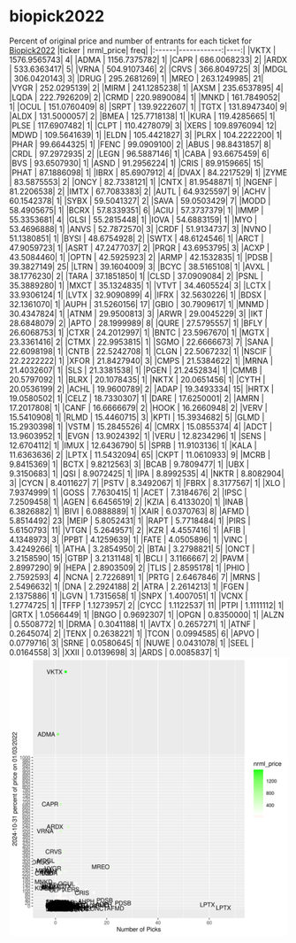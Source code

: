 # biopick2022
Percent of original price and number of entrants for each ticket for [Biopick2022](https://twitter.com/hashtag/Biopick2022)
|ticker |   nrml_price| freq|
|:------|------------:|----:|
|VKTX   | 1576.9565743|    4|
|ADMA   | 1156.7375782|    1|
|CAPR   |  686.0068233|    2|
|ARDX   |  533.6363417|    5|
|VRNA   |  504.9107346|    2|
|CRVS   |  366.8049725|    3|
|MDGL   |  306.0420143|    3|
|DRUG   |  295.2681269|    1|
|MREO   |  263.1249985|   21|
|VYGR   |  252.0295139|    2|
|MIRM   |  241.1285238|    1|
|AXSM   |  235.6537895|    4|
|LQDA   |  222.7926209|    2|
|CRMD   |  220.9890084|    1|
|MNKD   |  161.7849052|    1|
|OCUL   |  151.0760409|    8|
|SRPT   |  139.9222607|    1|
|TGTX   |  131.8947340|    9|
|ALDX   |  131.5000057|    2|
|BMEA   |  125.7718138|    1|
|KURA   |  119.4285665|    1|
|PLSE   |  117.6907482|    1|
|CLPT   |  110.4278079|    3|
|XERS   |  109.8976094|   12|
|MDWD   |  109.5641639|    1|
|ELDN   |  105.4421827|    3|
|PLRX   |  104.2222200|    1|
|PHAR   |   99.6644325|    1|
|FENC   |   99.0909100|    2|
|ABUS   |   98.8431857|    8|
|CRDL   |   97.2972935|    2|
|LEGN   |   96.5887146|    1|
|CABA   |   93.6675459|    6|
|BVS    |   93.6507930|    1|
|ASND   |   91.2956224|    1|
|CRIS   |   89.9159665|   15|
|PHAT   |   87.1886098|    1|
|IBRX   |   85.6907912|    4|
|DVAX   |   84.2217529|    1|
|ZYME   |   83.5875553|    2|
|ONCY   |   82.7338121|    1|
|CNTX   |   81.9548871|    1|
|NGENF  |   81.2206538|    2|
|IMTX   |   67.7083383|    2|
|AUTL   |   64.9325597|    9|
|ACHV   |   60.1542378|    1|
|SYBX   |   59.5041327|    2|
|SAVA   |   59.0503429|    7|
|MODD   |   58.4905675|    1|
|BCRX   |   57.8339351|    6|
|ACIU   |   57.3737379|    1|
|IMMP   |   55.3353681|    4|
|GLSI   |   55.2815448|    1|
|IOVA   |   54.6883159|    1|
|MYO    |   53.4696888|    1|
|ANVS   |   52.7872570|    3|
|CRDF   |   51.9134737|    3|
|NVNO   |   51.1380851|    1|
|BYSI   |   48.6754928|    2|
|SWTX   |   48.6124546|    1|
|ARCT   |   47.9059723|    1|
|ASRT   |   47.2477037|    2|
|PRQR   |   43.6953795|    3|
|ACXP   |   43.5084460|    1|
|OPTN   |   42.5925923|    2|
|ARMP   |   42.1532835|    1|
|PDSB   |   39.3827149|   25|
|LTRN   |   39.1604009|    3|
|BCYC   |   38.5165108|    1|
|AVXL   |   38.1776230|    2|
|TARA   |   37.1851850|    1|
|CLSD   |   37.0909084|    2|
|PSNL   |   35.3889280|    1|
|MXCT   |   35.1324835|    1|
|VTVT   |   34.4605524|    3|
|LCTX   |   33.9306124|    1|
|LVTX   |   32.9090899|    4|
|IFRX   |   32.5630226|    1|
|BDSX   |   32.1361070|    1|
|AUPH   |   31.5260156|   17|
|GBIO   |   30.7909617|    1|
|MNMD   |   30.4347824|    1|
|ATNM   |   29.9500813|    3|
|ARWR   |   29.0045229|    3|
|IKT    |   28.6848079|    2|
|APTO   |   28.1999989|    8|
|QURE   |   27.5795557|    1|
|BFLY   |   26.6068753|    1|
|CTXR   |   24.2012997|    1|
|BNTC   |   23.5967670|    1|
|MGTX   |   23.3361416|    2|
|CTMX   |   22.9953815|    1|
|SGMO   |   22.6666673|    7|
|SANA   |   22.6098198|    1|
|CNTB   |   22.5242708|    1|
|CLGN   |   22.5067232|    1|
|NSCIF  |   22.2222222|    1|
|XFOR   |   21.8427940|    3|
|CMPS   |   21.5384622|    1|
|MRNA   |   21.4032607|    1|
|SLS    |   21.3381538|    1|
|PGEN   |   21.2452834|    1|
|CMMB   |   20.5797092|    1|
|BLRX   |   20.1078435|    1|
|NKTX   |   20.0651456|    1|
|CYTH   |   20.0536199|    2|
|ACHL   |   19.9600789|    2|
|ADAP   |   19.3493334|   15|
|HRTX   |   19.0580502|    1|
|CELZ   |   18.7330307|    1|
|DARE   |   17.6250001|    2|
|AMRN   |   17.2017808|    1|
|CANF   |   16.6666679|    2|
|HOOK   |   16.2660948|    2|
|VERV   |   15.5410908|    1|
|RLMD   |   15.4460715|    3|
|KPTI   |   15.3934682|    5|
|GLMD   |   15.2930398|    1|
|VSTM   |   15.2845526|    4|
|CMRX   |   15.0855374|    4|
|ADCT   |   13.9603952|    1|
|EVGN   |   13.9024392|    1|
|VERU   |   12.8234296|    1|
|SENS   |   12.6704112|    1|
|IMUX   |   12.6436790|    5|
|SPRB   |   11.9103136|    1|
|KALA   |   11.6363636|    2|
|LPTX   |   11.5432094|   65|
|CKPT   |   11.0610933|    9|
|MCRB   |    9.8415369|    1|
|BCTX   |    9.8212563|    3|
|BCAB   |    9.7809477|    1|
|UBX    |    9.3150683|    1|
|QSI    |    8.9072425|    1|
|IPA    |    8.8992535|    4|
|NKTR   |    8.8082904|    3|
|CYCN   |    8.4011627|    7|
|PSTV   |    8.3492067|    1|
|FBRX   |    8.3177567|    1|
|XLO    |    7.9374999|    1|
|GOSS   |    7.7630415|    1|
|ACET   |    7.3184676|    2|
|IPSC   |    7.2509458|    1|
|AGEN   |    6.6456519|    2|
|KZIA   |    6.4133020|    1|
|INAB   |    6.3826882|    1|
|BIVI   |    6.0888889|    1|
|XAIR   |    6.0370763|    8|
|AFMD   |    5.8514492|   23|
|MEIP   |    5.8052431|    1|
|RAPT   |    5.7718484|    1|
|PIRS   |    5.6150793|   11|
|VTGN   |    5.2649571|    2|
|KZR    |    4.4557416|    1|
|AFIB   |    4.1348973|    3|
|PPBT   |    4.1259639|    1|
|FATE   |    4.0505896|    1|
|VINC   |    3.4249266|    1|
|ATHA   |    3.2854950|    2|
|BTAI   |    3.2798821|    5|
|ONCT   |    3.2158590|   15|
|GTBP   |    3.2131148|    1|
|BCLI   |    3.1166667|    2|
|PAVM   |    2.8997290|    9|
|HEPA   |    2.8903509|    2|
|TLIS   |    2.8595178|    1|
|PHIO   |    2.7592593|    4|
|NCNA   |    2.7226891|    1|
|PRTG   |    2.6467846|    7|
|MRNS   |    2.5496632|    1|
|DNA    |    2.2924188|    2|
|ATRA   |    2.2614213|    1|
|FGEN   |    2.1375886|    1|
|LGVN   |    1.7315658|    1|
|SNPX   |    1.4007051|    1|
|VCNX   |    1.2774725|    1|
|TFFP   |    1.1273957|    2|
|CYCC   |    1.1122537|   11|
|PTPI   |    1.1111112|    1|
|GRTX   |    1.0566449|    1|
|BNGO   |    0.9692307|    1|
|OPGN   |    0.8350000|    1|
|ALZN   |    0.5508772|    1|
|DRMA   |    0.3041188|    1|
|AVTX   |    0.2657271|    1|
|ATNF   |    0.2645074|    2|
|TENX   |    0.2638221|    1|
|TCON   |    0.0994585|    6|
|APVO   |    0.0779716|    3|
|SRNE   |    0.0580645|    1|
|NUWE   |    0.0431078|    1|
|SEEL   |    0.0164558|    3|
|XXII   |    0.0139698|    3|
|ARDS   |    0.0085837|    1|
![retvspicks](biopicks.png?raw=true)
